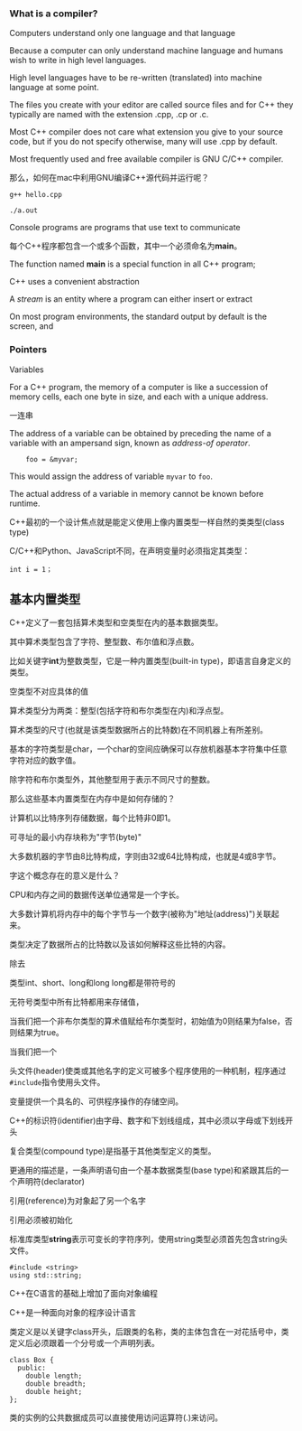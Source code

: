### What is a compiler?

Computers understand only one language and that language 

Because a computer can only understand machine language and humans wish to write in high level languages.

High level languages have to be re-written (translated) into machine language at some point.

The files you create with your editor are called source files and for C++ they typically are named with the extension .cpp, .cp or .c.

Most C++ compiler does not care what extension you give to your source code, but if you do not specify otherwise, many will use .cpp by default.

Most frequently used and free available compiler is GNU C/C++ compiler.

那么，如何在mac中利用GNU编译C++源代码并运行呢？

    g++ hello.cpp
    
    ./a.out

Console programs are programs that use text to communicate
 
每个C++程序都包含一个或多个函数，其中一个必须命名为**main**。

The function named **main** is a special function in all C++ program;

C++ uses a convenient abstraction 

A *stream* is an entity where a program can either insert or extract 

On most program environments, the standard output by default is the screen, and 

### Pointers

Variables 

For a C++ program, the memory of a computer is like a succession of memory cells, each one byte in size, and each with a unique address.



一连串

The address of a variable can be obtained by preceding the name of a variable with an ampersand sign, known as *address-of operator*.

        foo = &myvar;
        
This would assign the address of variable `myvar` to `foo`.

The actual address of a variable in memory cannot be known before runtime.

C++最初的一个设计焦点就是能定义使用上像内置类型一样自然的类类型(class type)

C/C++和Python、JavaScript不同，在声明变量时必须指定其类型：

    int i = 1；
    
## 基本内置类型

C++定义了一套包括算术类型和空类型在内的基本数据类型。

其中算术类型包含了字符、整型数、布尔值和浮点数。

比如关键字**int**为整数类型，它是一种内置类型(built-in type)，即语言自身定义的类型。

空类型不对应具体的值

算术类型分为两类：整型(包括字符和布尔类型在内)和浮点型。

算术类型的尺寸(也就是该类型数据所占的比特数)在不同机器上有所差别。

基本的字符类型是char，一个char的空间应确保可以存放机器基本字符集中任意字符对应的数字值。

除字符和布尔类型外，其他整型用于表示不同尺寸的整数。

那么这些基本内置类型在内存中是如何存储的？

计算机以比特序列存储数据，每个比特非0即1。

可寻址的最小内存块称为"字节(byte)"

大多数机器的字节由8比特构成，字则由32或64比特构成，也就是4或8字节。

字这个概念存在的意义是什么？

CPU和内存之间的数据传送单位通常是一个字长。

大多数计算机将内存中的每个字节与一个数字(被称为"地址(address)")关联起来。

类型决定了数据所占的比特数以及该如何解释这些比特的内容。

除去

类型int、short、long和long long都是带符号的

无符号类型中所有比特都用来存储值，

当我们把一个非布尔类型的算术值赋给布尔类型时，初始值为0则结果为false，否则结果为true。

当我们把一个

头文件(header)使类或其他名字的定义可被多个程序使用的一种机制，程序通过`#include`指令使用头文件。

变量提供一个具名的、可供程序操作的存储空间。

C++的标识符(identifier)由字母、数字和下划线组成，其中必须以字母或下划线开头

复合类型(compound type)是指基于其他类型定义的类型。

更通用的描述是，一条声明语句由一个基本数据类型(base type)和紧跟其后的一个声明符(declarator)

引用(reference)为对象起了另一个名字

引用必须被初始化

标准库类型**string**表示可变长的字符序列，使用string类型必须首先包含string头文件。

    #include <string>
    using std::string;
    
C++在C语言的基础上增加了面向对象编程

C++是一种面向对象的程序设计语言

类定义是以关键字class开头，后跟类的名称，类的主体包含在一对花括号中，类定义后必须跟着一个分号或一个声明列表。

    class Box {
      public:
        double length;
        double breadth;
        double height;
    };

类的实例的公共数据成员可以直接使用访问运算符(.)来访问。

    